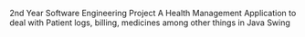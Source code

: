 2nd Year Software Engineering Project 
A Health Management Application to deal with Patient logs, billing, medicines among other things in Java Swing 
